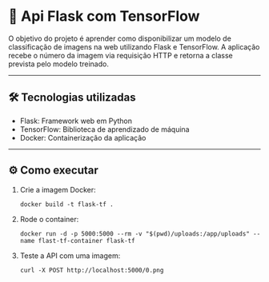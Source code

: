 # 🚀 Api Flask com TensorFlow

O objetivo do projeto é aprender como disponibilizar um modelo de classificação de imagens na web utilizando Flask e TensorFlow. 
A aplicação recebe o número da imagem via requisição HTTP e retorna a classe prevista pelo modelo treinado.

---

## 🛠️ Tecnologias utilizadas
- Flask: Framework web em Python
- TensorFlow: Biblioteca de aprendizado de máquina
- Docker: Containerização da aplicação
  
---

## ⚙️ Como executar

1. Crie a imagem Docker:
   ```
   docker build -t flask-tf .
   ```
2. Rode o container:
   ```
   docker run -d -p 5000:5000 --rm -v "$(pwd)/uploads:/app/uploads" --name flast-tf-container flask-tf
   ```
3. Teste a API com uma imagem:
   ```
   curl -X POST http://localhost:5000/0.png
   ```
